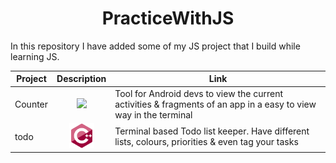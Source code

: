 <center><h1>PracticeWithJS</h1></center>

In this repository I have added some of my JS project that I build while learning JS.

<!-- [![Netlify Status](https://api.netlify.com/api/v1/badges/2f2353e1-0314-4b69-8b33-020edae6fcde/deploy-status)](https://app.netlify.com/sites/form-validation-with-js/deploys) -->
<!-- 
<table>
  <thead>
    <th>
      <a href="https://form-validation-with-js.netlify.app" target="_blank"/>Form Validation</a>
    </th>
  </thead>
</table> -->
<link rel="stylesheet" href="https://cdn.jsdelivr.net/gh/devicons/devicon@v2.14.0/devicon.min.css">

| Project | Description | Link |
| --- |:---:| --- |
| Counter | <img src="https://cdn.jsdelivr.net/gh/devicons/devicon/icons/javascript/javascript-plain.svg" /> | Tool for Android devs to view the current activities & fragments of an app in a easy to view way in the terminal | [Link](https://github.com/kardelio/easy-dumpsys) |
| todo | <img src="https://raw.githubusercontent.com/devicons/devicon/0d6c64dbbf311879f7d563bfc3ccf559f9ed111c/icons/cplusplus/cplusplus-original.svg" width="40"> | Terminal based Todo list keeper. Have different lists, colours, priorities & even tag your tasks | [Link](https://github.com/kardelio/todo) |
<i class="devicon-javascript-plain colored" style="font-size:40px"></i>